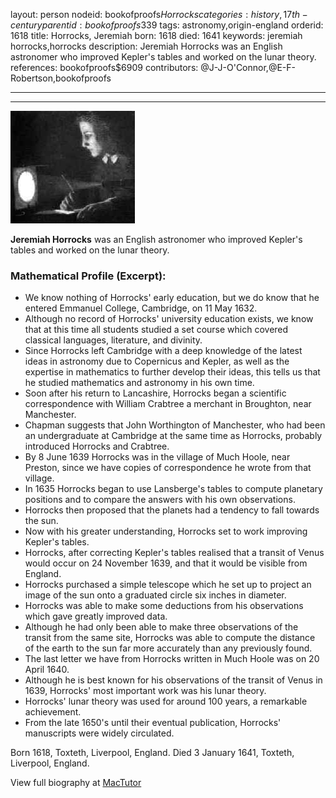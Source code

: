 layout: person
nodeid: bookofproofs$Horrocks
categories: history,17th-century
parentid: bookofproofs$339
tags: astronomy,origin-england
orderid: 1618
title: Horrocks, Jeremiah
born: 1618
died: 1641
keywords: jeremiah horrocks,horrocks
description: Jeremiah Horrocks was an English astronomer who improved Kepler's tables and worked on the lunar theory.
references: bookofproofs$6909
contributors: @J-J-O'Connor,@E-F-Robertson,bookofproofs

---



---

![Horrocks.jpg](https://github.com/bookofproofs/bookofproofs.github.io/blob/main/_sources/_assets/images/portraits/Horrocks.jpg?raw=true)

**Jeremiah Horrocks** was an English astronomer who improved Kepler's tables and worked on the lunar theory.

### Mathematical Profile (Excerpt):
* We know nothing of Horrocks' early education, but we do know that he entered Emmanuel College, Cambridge, on 11 May 1632.
* Although no record of Horrocks' university education exists, we know that at this time all students studied a set course which covered classical languages, literature, and divinity.
* Since Horrocks left Cambridge with a deep knowledge of the latest ideas in astronomy due to Copernicus and Kepler, as well as the expertise in mathematics to further develop their ideas, this tells us that he studied mathematics and astronomy in his own time.
* Soon after his return to Lancashire, Horrocks began a scientific correspondence with William Crabtree a merchant in Broughton, near Manchester.
* Chapman suggests that John Worthington of Manchester, who had been an undergraduate at Cambridge at the same time as Horrocks, probably introduced Horrocks and Crabtree.
* By 8 June 1639 Horrocks was in the village of Much Hoole, near Preston, since we have copies of correspondence he wrote from that village.
* In 1635 Horrocks began to use Lansberge's tables to compute planetary positions and to compare the answers with his own observations.
* Horrocks then proposed that the planets had a tendency to fall towards the sun.
* Now with his greater understanding, Horrocks set to work improving Kepler's tables.
* Horrocks, after correcting Kepler's tables realised that a transit of Venus would occur on 24 November 1639, and that it would be visible from England.
* Horrocks purchased a simple telescope which he set up to project an image of the sun onto a graduated circle six inches in diameter.
* Horrocks was able to make some deductions from his observations which gave greatly improved data.
* Although he had only been able to make three observations of the transit from the same site, Horrocks was able to compute the distance of the earth to the sun far more accurately than any previously found.
* The last letter we have from Horrocks written in Much Hoole was on 20 April 1640.
* Although he is best known for his observations of the transit of Venus in 1639, Horrocks' most important work was his lunar theory.
* Horrocks' lunar theory was used for around 100 years, a remarkable achievement.
* From the late 1650's until their eventual publication, Horrocks' manuscripts were widely circulated.

Born 1618, Toxteth, Liverpool, England. Died 3 January 1641, Toxteth, Liverpool, England.

View full biography at [MacTutor](https://mathshistory.st-andrews.ac.uk/Biographies/Horrocks/)

